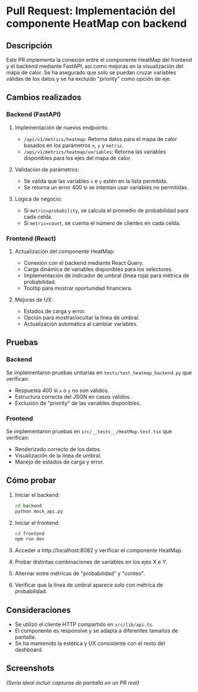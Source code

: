 # Pull Request: Implementación del componente HeatMap con backend

## Descripción

Este PR implementa la conexión entre el componente HeatMap del frontend y el backend mediante FastAPI, así como mejoras en la visualización del mapa de calor. Se ha asegurado que solo se puedan cruzar variables válidas de los datos y se ha excluido "priority" como opción de eje.

## Cambios realizados

### Backend (FastAPI)

1. Implementación de nuevos endpoints:
   - `/api/v1/metrics/heatmap`: Retorna datos para el mapa de calor basados en los parámetros `x`, `y` y `metric`.
   - `/api/v1/metrics/heatmap/variables`: Retorna las variables disponibles para los ejes del mapa de calor.

2. Validación de parámetros:
   - Se valida que las variables `x` e `y` estén en la lista permitida.
   - Se retorna un error 400 si se intentan usar variables no permitidas.

3. Lógica de negocio:
   - Si `metric=probability`, se calcula el promedio de probabilidad para cada celda.
   - Si `metric=count`, se cuenta el número de clientes en cada celda.

### Frontend (React)

1. Actualización del componente HeatMap:
   - Conexión con el backend mediante React Query.
   - Carga dinámica de variables disponibles para los selectores.
   - Implementación de indicador de umbral (línea roja) para métrica de probabilidad.
   - Tooltip para mostrar oportunidad financiera.

2. Mejoras de UX:
   - Estados de carga y error.
   - Opción para mostrar/ocultar la línea de umbral.
   - Actualización automática al cambiar variables.

## Pruebas

### Backend

Se implementaron pruebas unitarias en `tests/test_heatmap_backend.py` que verifican:
- Respuesta 400 si `x` o `y` no son válidos.
- Estructura correcta del JSON en casos válidos.
- Exclusión de "priority" de las variables disponibles.

### Frontend

Se implementaron pruebas en `src/__tests__/HeatMap.test.tsx` que verifican:
- Renderizado correcto de los datos.
- Visualización de la línea de umbral.
- Manejo de estados de carga y error.

## Cómo probar

1. Iniciar el backend:
   ```bash
   cd backend
   python mock_api.py
   ```

2. Iniciar el frontend:
   ```bash
   cd frontend
   npm run dev
   ```

3. Acceder a http://localhost:8082 y verificar el componente HeatMap.

4. Probar distintas combinaciones de variables en los ejes X e Y.

5. Alternar entre métricas de "probabilidad" y "conteo".

6. Verificar que la línea de umbral aparece solo con métrica de probabilidad.

## Consideraciones

- Se utilizó el cliente HTTP compartido en `src/lib/api.ts`.
- El componente es responsive y se adapta a diferentes tamaños de pantalla.
- Se ha mantenido la estética y UX consistente con el resto del dashboard.

## Screenshots

_(Sería ideal incluir capturas de pantalla en un PR real)_ 